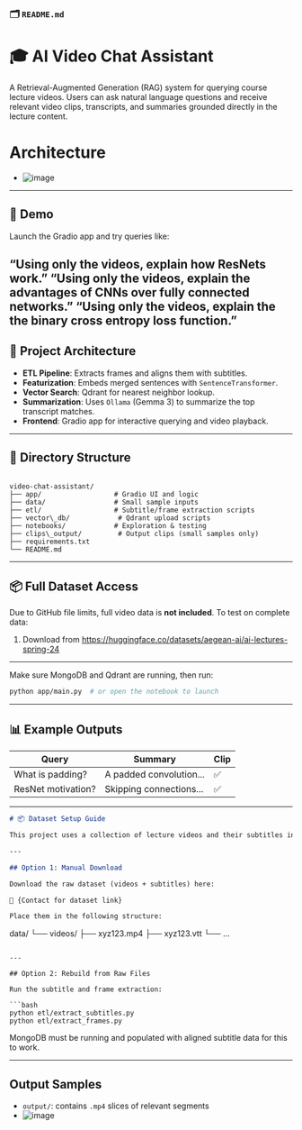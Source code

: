 ### 🗂️ `README.md` 


# 🎓 AI Video Chat Assistant

A Retrieval-Augmented Generation (RAG) system for querying course lecture videos. Users can ask natural language questions and receive relevant video clips, transcripts, and summaries grounded directly in the lecture content.

# Architecture

* ![image](https://github.com/user-attachments/assets/54865242-10b5-4448-a710-3e42a867d370)

---

## 🚀 Demo

Launch the Gradio app and try queries like:

“Using only the videos, explain how ResNets work.”
“Using only the videos, explain the advantages of CNNs over fully connected networks.”
“Using only the videos, explain the the binary cross entropy loss function.”
---

## 🧱 Project Architecture

- **ETL Pipeline**: Extracts frames and aligns them with subtitles.
- **Featurization**: Embeds merged sentences with `SentenceTransformer`.
- **Vector Search**: Qdrant for nearest neighbor lookup.
- **Summarization**: Uses `Ollama` (Gemma 3) to summarize the top transcript matches.
- **Frontend**: Gradio app for interactive querying and video playback.

---

## 📁 Directory Structure

```

video-chat-assistant/
├── app/                  # Gradio UI and logic
├── data/                 # Small sample inputs
├── etl/                  # Subtitle/frame extraction scripts
├── vector\_db/            # Qdrant upload scripts
├── notebooks/            # Exploration & testing
├── clips\_output/         # Output clips (small samples only)
├── requirements.txt
└── README.md

````

---

## 📦 Full Dataset Access

Due to GitHub file limits, full video data is **not included**. To test on complete data:

1. Download from https://huggingface.co/datasets/aegean-ai/ai-lectures-spring-24

---


Make sure MongoDB and Qdrant are running, then run:

```bash
python app/main.py  # or open the notebook to launch
```

---

## 📊 Example Outputs

| Query              | Summary                 | Clip |
| ------------------ | ----------------------- | ---- |
| What is padding?   | A padded convolution... | ✅    |
| ResNet motivation? | Skipping connections... | ✅    |

---

```markdown
# 📦 Dataset Setup Guide

This project uses a collection of lecture videos and their subtitles in `.vtt` format.

---

## Option 1: Manual Download

Download the raw dataset (videos + subtitles) here:

🔗 {Contact for dataset link}

Place them in the following structure:
````

data/
└── videos/
├── xyz123.mp4
├── xyz123.vtt
└── ...

````

---

## Option 2: Rebuild from Raw Files

Run the subtitle and frame extraction:

```bash
python etl/extract_subtitles.py
python etl/extract_frames.py
````

MongoDB must be running and populated with aligned subtitle data for this to work.

---

## Output Samples

* `output/`: contains `.mp4` slices of relevant segments
* ![image](https://github.com/user-attachments/assets/df5d3601-fa88-4410-9e53-14b3d3eb4fe6)


